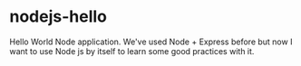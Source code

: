 # nodejs-hello
Hello World Node application.  We've used Node + Express before but now I want to use Node js by itself to learn some good practices with it.
